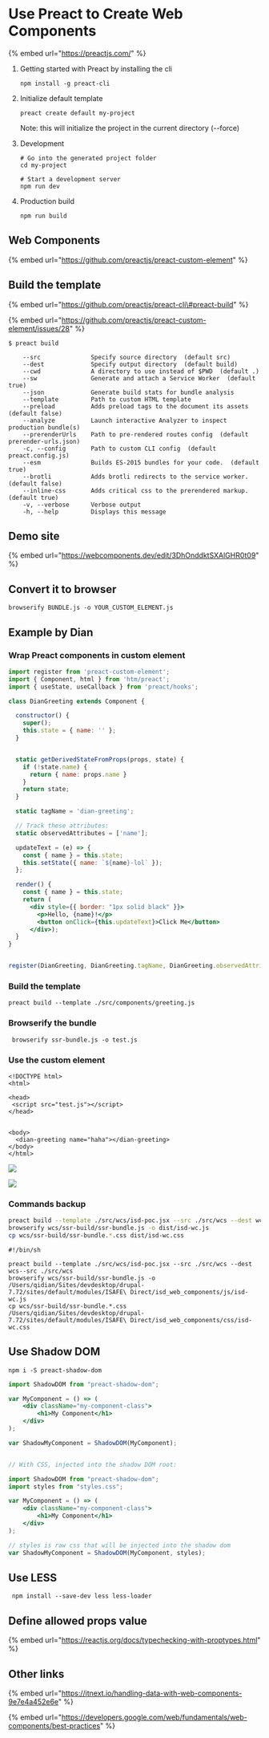 # Use Preact to Create Web Components

{% embed url="https://preactjs.com/" %}

1. Getting started with Preact by installing the cli

   ```text
   npm install -g preact-cli
   ```

2. Initialize default template

   ```text
   preact create default my-project
   ```

   Note: this will initialize the project in the current directory \(--force\)

3. Development

   ```text
   # Go into the generated project folder
   cd my-project

   # Start a development server
   npm run dev
   ```

4. Production build

   ```text
   npm run build
   ```

## Web Components

{% embed url="https://github.com/preactjs/preact-custom-element" %}

## Build the template

{% embed url="https://github.com/preactjs/preact-cli\#preact-build" %}

{% embed url="https://github.com/preactjs/preact-custom-element/issues/28" %}

```text
$ preact build

    --src              Specify source directory  (default src)
    --dest             Specify output directory  (default build)
    --cwd              A directory to use instead of $PWD  (default .)
    --sw               Generate and attach a Service Worker  (default true)
    --json             Generate build stats for bundle analysis
    --template         Path to custom HTML template
    --preload          Adds preload tags to the document its assets  (default false)
    --analyze          Launch interactive Analyzer to inspect production bundle(s)
    --prerenderUrls    Path to pre-rendered routes config  (default prerender-urls.json)
    -c, --config       Path to custom CLI config  (default preact.config.js)
    --esm              Builds ES-2015 bundles for your code.  (default true)
    --brotli           Adds brotli redirects to the service worker.  (default false)
    --inline-css       Adds critical css to the prerendered markup.  (default true)
    -v, --verbose      Verbose output
    -h, --help         Displays this message
```

## Demo site

{% embed url="https://webcomponents.dev/edit/3DhOnddktSXAlGHR0t09" %}

## Convert it to browser 

```text
browserify BUNDLE.js -o YOUR_CUSTOM_ELEMENT.js
```

## Example by Dian

### Wrap Preact components in custom element

```jsx
import register from 'preact-custom-element';
import { Component, html } from 'htm/preact';
import { useState, useCallback } from 'preact/hooks';

class DianGreeting extends Component {

  constructor() {
    super();
    this.state = { name: '' };
  }


  static getDerivedStateFromProps(props, state) {
    if (!state.name) {
      return { name: props.name }
    }
    return state;
  }

  static tagName = 'dian-greeting';

  // Track these attributes:
  static observedAttributes = ['name'];

  updateText = (e) => {
    const { name } = this.state;
    this.setState({ name: `${name}-lol` });
  };

  render() {
    const { name } = this.state;
    return (
      <div style={{ border: "1px solid black" }}>
        <p>Hello, {name}!</p>
        <button onClick={this.updateText}>Click Me</button>
      </div>);
  }
}


register(DianGreeting, DianGreeting.tagName, DianGreeting.observedAttributes);

```

### Build the template

```text
preact build --template ./src/components/greeting.js 
```

### Browserify the bundle

```text
 browserify ssr-bundle.js -o test.js
```

### Use the custom element

```markup
<!DOCTYPE html>
<html>

<head>
 <script src="test.js"></script>
</head>


<body>
  <dian-greeting name="haha"></dian-greeting>
</body>
</html>

```

![](../../.gitbook/assets/image%20%2858%29.png)

![](../../.gitbook/assets/image%20%2859%29.png)

### Commands backup

```bash
preact build --template ./src/wcs/isd-poc.jsx --src ./src/wcs --dest wcs--src ./src/wcs
browserify wcs/ssr-build/ssr-bundle.js -o dist/isd-wc.js
cp wcs/ssr-build/ssr-bundle.*.css dist/isd-wc.css
```

```text
#!/bin/sh

preact build --template ./src/wcs/isd-poc.jsx --src ./src/wcs --dest wcs--src ./src/wcs
browserify wcs/ssr-build/ssr-bundle.js -o /Users/qidian/Sites/devdesktop/drupal-7.72/sites/default/modules/ISAFE\ Direct/isd_web_components/js/isd-wc.js
cp wcs/ssr-build/ssr-bundle.*.css /Users/qidian/Sites/devdesktop/drupal-7.72/sites/default/modules/ISAFE\ Direct/isd_web_components/css/isd-wc.css
```

## Use Shadow DOM

```text
npm i -S preact-shadow-dom
```

```jsx
import ShadowDOM from "preact-shadow-dom";

var MyComponent = () => (
	<div className="my-component-class">
		<h1>My Component</h1>
	</div>
);

var ShadowMyComponent = ShadowDOM(MyComponent);


// With CSS, injected into the shadow DOM root:

import ShadowDOM from "preact-shadow-dom";
import styles from "styles.css";

var MyComponent = () => (
	<div className="my-component-class">
		<h1>My Component</h1>
	</div>
);

// styles is raw css that will be injected into the shadow dom
var ShadowMyComponent = ShadowDOM(MyComponent, styles);
```

## Use LESS

```text
 npm install --save-dev less less-loader
```

## Define allowed props value

{% embed url="https://reactjs.org/docs/typechecking-with-proptypes.html" %}

## Other links

{% embed url="https://itnext.io/handling-data-with-web-components-9e7e4a452e6e" %}



{% embed url="https://developers.google.com/web/fundamentals/web-components/best-practices" %}

## 

